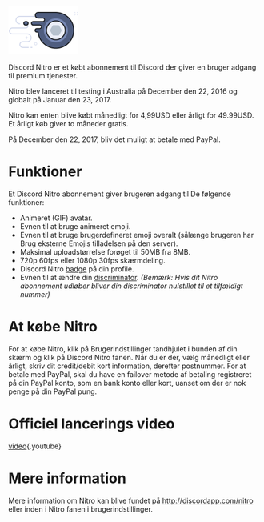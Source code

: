<!-- TITLE: Danish - Nitro -->
<!-- SUBTITLE: Støt Discords Udvikling -->

![Nitrobadge](/uploads/nitro/nitrobadge.png "Nitrobadge")

Discord Nitro er et købt abonnement til Discord der giver en bruger adgang til premium tjenester.

Nitro blev lanceret til testing i Australia på December den 22, 2016 og globalt på Januar den 23, 2017.

Nitro kan enten blive købt månedligt for 4,99USD eller årligt for 49.99USD. Et årligt køb giver to måneder gratis.

På December den 22, 2017, bliv det muligt at betale med PayPal.

# Funktioner
Et Discord Nitro abonnement giver brugeren adgang til De følgende funktioner:

* Animeret (GIF) avatar.
* Evnen til at bruge animeret emoji.
* Evnen til at bruge brugerdefineret emoji overalt (sålænge brugeren har Brug eksterne Emojis tilladelsen på den server).
* Maksimal uploadstørrelse forøget til 50MB fra 8MB.
* 720p 60fps eller 1080p 30fps skærmdeling.
* Discord Nitro [badge](/badges) på din profile.
* Evnen til at ændre din [discriminator](/discriminator). *(Bemærk: Hvis dit Nitro abonnement udløber bliver din discriminator nulstillet til et tilfældigt nummer)*

# At købe Nitro
For at købe Nitro, klik på Brugerindstillinger tandhjulet i bunden af din skærm og klik på Discord Nitro fanen. Når du er der, vælg månedligt eller årligt, skriv dit credit/debit kort information, derefter postnummer. For at betale med PayPal, skal du have en failover metode af betaling registreret på din PayPal konto, som en bank konto eller kort, uanset om der er nok penge på din PayPal pung.
# Officiel lancerings video

[video](https://www.youtube.com/watch?v=psIIWROIvtM){.youtube}


# Mere information
Mere information om Nitro kan blive fundet på http://discordapp.com/nitro eller inden i Nitro fanen i brugerindstillinger.
